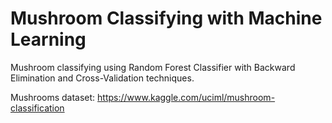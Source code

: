 # Mushroom Classifying with Machine Learning

Mushroom classifying using Random Forest Classifier with Backward Elimination and Cross-Validation techniques.

Mushrooms dataset: https://www.kaggle.com/uciml/mushroom-classification
